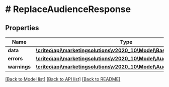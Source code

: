 # # ReplaceAudienceResponse

## Properties

Name | Type | Description | Notes
------------ | ------------- | ------------- | -------------
**data** | [**\criteo\api\marketingsolutions\v2020_10\Model\BasicAudienceDefinition**](BasicAudienceDefinition.md) |  |
**errors** | [**\criteo\api\marketingsolutions\v2020_10\Model\AudienceError[]**](AudienceError.md) |  |
**warnings** | [**\criteo\api\marketingsolutions\v2020_10\Model\AudienceWarning[]**](AudienceWarning.md) |  |

[[Back to Model list]](../../README.md#models) [[Back to API list]](../../README.md#endpoints) [[Back to README]](../../README.md)
